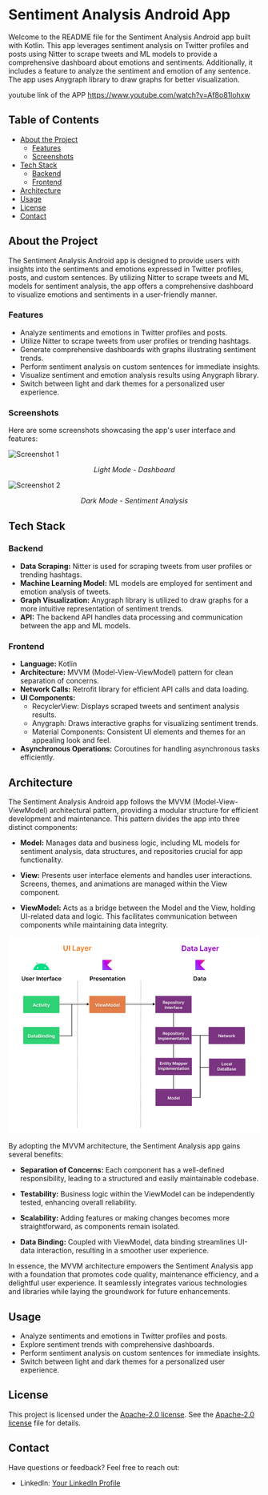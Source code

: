 # Sentiment Analysis Android App

Welcome to the README file for the Sentiment Analysis Android app built with Kotlin. This app leverages sentiment analysis on Twitter profiles and posts using Nitter to scrape tweets and ML models to provide a comprehensive dashboard about emotions and sentiments. Additionally, it includes a feature to analyze the sentiment and emotion of any sentence. The app uses Anygraph library to draw graphs for better visualization.

youtube link of the APP https://www.youtube.com/watch?v=Af8o81lohxw

## Table of Contents

- [About the Project](#about-the-project)
  - [Features](#features)
  - [Screenshots](#screenshots)
- [Tech Stack](#tech-stack)
  - [Backend](#backend)
  - [Frontend](#frontend)
- [Architecture](#architecture)
- [Usage](#usage)
- [License](#license)
- [Contact](#contact)

## About the Project

The Sentiment Analysis Android app is designed to provide users with insights into the sentiments and emotions expressed in Twitter profiles, posts, and custom sentences. By utilizing Nitter to scrape tweets and ML models for sentiment analysis, the app offers a comprehensive dashboard to visualize emotions and sentiments in a user-friendly manner.

### Features

- Analyze sentiments and emotions in Twitter profiles and posts.
- Utilize Nitter to scrape tweets from user profiles or trending hashtags.
- Generate comprehensive dashboards with graphs illustrating sentiment trends.
- Perform sentiment analysis on custom sentences for immediate insights.
- Visualize sentiment and emotion analysis results using Anygraph library.
- Switch between light and dark themes for a personalized user experience.

### Screenshots

Here are some screenshots showcasing the app's user interface and features:

![Screenshot 1](/Images/screenshot_light.jpg)
<p align="center"><i>Light Mode - Dashboard</i></p>

![Screenshot 2](/Images/screenshot_dark.jpg)
<p align="center"><i>Dark Mode - Sentiment Analysis</i></p>

## Tech Stack

### Backend

- **Data Scraping:** Nitter is used for scraping tweets from user profiles or trending hashtags.
- **Machine Learning Model:** ML models are employed for sentiment and emotion analysis of tweets.
- **Graph Visualization:** Anygraph library is utilized to draw graphs for a more intuitive representation of sentiment trends.
- **API:** The backend API handles data processing and communication between the app and ML models.

### Frontend

- **Language:** Kotlin
- **Architecture:** MVVM (Model-View-ViewModel) pattern for clean separation of concerns.
- **Network Calls:** Retrofit library for efficient API calls and data loading.
- **UI Components:** 
  - RecyclerView: Displays scraped tweets and sentiment analysis results.
  - Anygraph: Draws interactive graphs for visualizing sentiment trends.
  - Material Components: Consistent UI elements and themes for an appealing look and feel.
- **Asynchronous Operations:** Coroutines for handling asynchronous tasks efficiently.

## Architecture

The Sentiment Analysis Android app follows the MVVM (Model-View-ViewModel) architectural pattern, providing a modular structure for efficient development and maintenance. This pattern divides the app into three distinct components:

- **Model:** Manages data and business logic, including ML models for sentiment analysis, data structures, and repositories crucial for app functionality.

- **View:** Presents user interface elements and handles user interactions. Screens, themes, and animations are managed within the View component.

- **ViewModel:** Acts as a bridge between the Model and the View, holding UI-related data and logic. This facilitates communication between components while maintaining data integrity.
  
![MVVM](https://github.com/yoksire/sentimentanalysis/blob/master/image/viewmodel.png)

By adopting the MVVM architecture, the Sentiment Analysis app gains several benefits:

- **Separation of Concerns:** Each component has a well-defined responsibility, leading to a structured and easily maintainable codebase.

- **Testability:** Business logic within the ViewModel can be independently tested, enhancing overall reliability.

- **Scalability:** Adding features or making changes becomes more straightforward, as components remain isolated.

- **Data Binding:** Coupled with ViewModel, data binding streamlines UI-data interaction, resulting in a smoother user experience.

In essence, the MVVM architecture empowers the Sentiment Analysis app with a foundation that promotes code quality, maintenance efficiency, and a delightful user experience. It seamlessly integrates various technologies and libraries while laying the groundwork for future enhancements.

## Usage

- Analyze sentiments and emotions in Twitter profiles and posts.
- Explore sentiment trends with comprehensive dashboards.
- Perform sentiment analysis on custom sentences for immediate insights.
- Switch between light and dark themes for a personalized user experience.

## License

This project is licensed under the [Apache-2.0 license](https://github.com/yourusername/yourrepository/blob/main/LICENSE). See the [Apache-2.0 license](https://github.com/yourusername/yourrepository/blob/main/LICENSE) file for details.

## Contact

Have questions or feedback? Feel free to reach out:

- LinkedIn: [Your LinkedIn Profile](https://www.linkedin.com/in/LaudeKaLeader)
